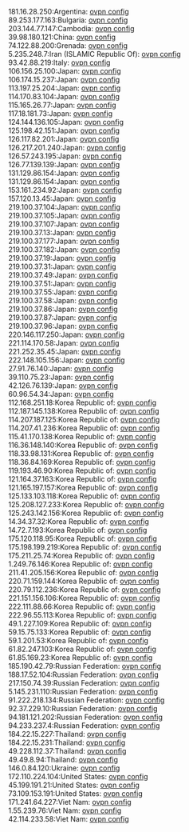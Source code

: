 181.16.28.250:Argentina: [ovpn config](vpn/181_16_28_250.ovpn)  
89.253.177.163:Bulgaria: [ovpn config](vpn/89_253_177_163.ovpn)  
203.144.77.147:Cambodia: [ovpn config](vpn/203_144_77_147.ovpn)  
39.98.180.121:China: [ovpn config](vpn/39_98_180_121.ovpn)  
74.122.88.200:Grenada: [ovpn config](vpn/74_122_88_200.ovpn)  
5.235.248.7:Iran (ISLAMIC Republic Of): [ovpn config](vpn/5_235_248_7.ovpn)  
93.42.88.219:Italy: [ovpn config](vpn/93_42_88_219.ovpn)  
106.156.25.100:Japan: [ovpn config](vpn/106_156_25_100.ovpn)  
106.174.15.237:Japan: [ovpn config](vpn/106_174_15_237.ovpn)  
113.197.25.204:Japan: [ovpn config](vpn/113_197_25_204.ovpn)  
114.170.83.104:Japan: [ovpn config](vpn/114_170_83_104.ovpn)  
115.165.26.77:Japan: [ovpn config](vpn/115_165_26_77.ovpn)  
117.18.181.73:Japan: [ovpn config](vpn/117_18_181_73.ovpn)  
124.144.136.105:Japan: [ovpn config](vpn/124_144_136_105.ovpn)  
125.198.42.151:Japan: [ovpn config](vpn/125_198_42_151.ovpn)  
126.117.82.201:Japan: [ovpn config](vpn/126_117_82_201.ovpn)  
126.217.201.240:Japan: [ovpn config](vpn/126_217_201_240.ovpn)  
126.57.243.195:Japan: [ovpn config](vpn/126_57_243_195.ovpn)  
126.77.139.139:Japan: [ovpn config](vpn/126_77_139_139.ovpn)  
131.129.86.154:Japan: [ovpn config](vpn/131_129_86_154.ovpn)  
131.129.86.154:Japan: [ovpn config](vpn/131_129_86_154.ovpn)  
153.161.234.92:Japan: [ovpn config](vpn/153_161_234_92.ovpn)  
157.120.13.45:Japan: [ovpn config](vpn/157_120_13_45.ovpn)  
219.100.37.104:Japan: [ovpn config](vpn/219_100_37_104.ovpn)  
219.100.37.105:Japan: [ovpn config](vpn/219_100_37_105.ovpn)  
219.100.37.107:Japan: [ovpn config](vpn/219_100_37_107.ovpn)  
219.100.37.13:Japan: [ovpn config](vpn/219_100_37_13.ovpn)  
219.100.37.177:Japan: [ovpn config](vpn/219_100_37_177.ovpn)  
219.100.37.182:Japan: [ovpn config](vpn/219_100_37_182.ovpn)  
219.100.37.19:Japan: [ovpn config](vpn/219_100_37_19.ovpn)  
219.100.37.31:Japan: [ovpn config](vpn/219_100_37_31.ovpn)  
219.100.37.49:Japan: [ovpn config](vpn/219_100_37_49.ovpn)  
219.100.37.51:Japan: [ovpn config](vpn/219_100_37_51.ovpn)  
219.100.37.55:Japan: [ovpn config](vpn/219_100_37_55.ovpn)  
219.100.37.58:Japan: [ovpn config](vpn/219_100_37_58.ovpn)  
219.100.37.86:Japan: [ovpn config](vpn/219_100_37_86.ovpn)  
219.100.37.87:Japan: [ovpn config](vpn/219_100_37_87.ovpn)  
219.100.37.96:Japan: [ovpn config](vpn/219_100_37_96.ovpn)  
220.146.117.250:Japan: [ovpn config](vpn/220_146_117_250.ovpn)  
221.114.170.58:Japan: [ovpn config](vpn/221_114_170_58.ovpn)  
221.252.35.45:Japan: [ovpn config](vpn/221_252_35_45.ovpn)  
222.148.105.156:Japan: [ovpn config](vpn/222_148_105_156.ovpn)  
27.91.76.140:Japan: [ovpn config](vpn/27_91_76_140.ovpn)  
39.110.75.23:Japan: [ovpn config](vpn/39_110_75_23.ovpn)  
42.126.76.139:Japan: [ovpn config](vpn/42_126_76_139.ovpn)  
60.96.54.34:Japan: [ovpn config](vpn/60_96_54_34.ovpn)  
112.168.251.18:Korea Republic of: [ovpn config](vpn/112_168_251_18.ovpn)  
112.187.145.138:Korea Republic of: [ovpn config](vpn/112_187_145_138.ovpn)  
114.207.187.125:Korea Republic of: [ovpn config](vpn/114_207_187_125.ovpn)  
114.207.41.236:Korea Republic of: [ovpn config](vpn/114_207_41_236.ovpn)  
115.41.170.138:Korea Republic of: [ovpn config](vpn/115_41_170_138.ovpn)  
116.36.148.140:Korea Republic of: [ovpn config](vpn/116_36_148_140.ovpn)  
118.33.98.131:Korea Republic of: [ovpn config](vpn/118_33_98_131.ovpn)  
118.36.84.169:Korea Republic of: [ovpn config](vpn/118_36_84_169.ovpn)  
119.193.46.90:Korea Republic of: [ovpn config](vpn/119_193_46_90.ovpn)  
121.164.37.163:Korea Republic of: [ovpn config](vpn/121_164_37_163.ovpn)  
121.165.197.157:Korea Republic of: [ovpn config](vpn/121_165_197_157.ovpn)  
125.133.103.118:Korea Republic of: [ovpn config](vpn/125_133_103_118.ovpn)  
125.208.127.233:Korea Republic of: [ovpn config](vpn/125_208_127_233.ovpn)  
125.243.142.156:Korea Republic of: [ovpn config](vpn/125_243_142_156.ovpn)  
14.34.37.32:Korea Republic of: [ovpn config](vpn/14_34_37_32.ovpn)  
14.72.7.193:Korea Republic of: [ovpn config](vpn/14_72_7_193.ovpn)  
175.120.118.95:Korea Republic of: [ovpn config](vpn/175_120_118_95.ovpn)  
175.198.199.219:Korea Republic of: [ovpn config](vpn/175_198_199_219.ovpn)  
175.211.25.74:Korea Republic of: [ovpn config](vpn/175_211_25_74.ovpn)  
1.249.76.146:Korea Republic of: [ovpn config](vpn/1_249_76_146.ovpn)  
211.41.205.156:Korea Republic of: [ovpn config](vpn/211_41_205_156.ovpn)  
220.71.159.144:Korea Republic of: [ovpn config](vpn/220_71_159_144.ovpn)  
220.79.112.236:Korea Republic of: [ovpn config](vpn/220_79_112_236.ovpn)  
221.151.156.106:Korea Republic of: [ovpn config](vpn/221_151_156_106.ovpn)  
222.111.88.66:Korea Republic of: [ovpn config](vpn/222_111_88_66.ovpn)  
222.96.55.113:Korea Republic of: [ovpn config](vpn/222_96_55_113.ovpn)  
49.1.227.109:Korea Republic of: [ovpn config](vpn/49_1_227_109.ovpn)  
59.15.75.133:Korea Republic of: [ovpn config](vpn/59_15_75_133.ovpn)  
59.1.201.53:Korea Republic of: [ovpn config](vpn/59_1_201_53.ovpn)  
61.82.247.103:Korea Republic of: [ovpn config](vpn/61_82_247_103.ovpn)  
61.85.169.23:Korea Republic of: [ovpn config](vpn/61_85_169_23.ovpn)  
185.190.42.79:Russian Federation: [ovpn config](vpn/185_190_42_79.ovpn)  
188.17.52.104:Russian Federation: [ovpn config](vpn/188_17_52_104.ovpn)  
217.150.74.39:Russian Federation: [ovpn config](vpn/217_150_74_39.ovpn)  
5.145.231.110:Russian Federation: [ovpn config](vpn/5_145_231_110.ovpn)  
91.222.218.134:Russian Federation: [ovpn config](vpn/91_222_218_134.ovpn)  
92.37.229.10:Russian Federation: [ovpn config](vpn/92_37_229_10.ovpn)  
94.181.121.202:Russian Federation: [ovpn config](vpn/94_181_121_202.ovpn)  
94.233.237.4:Russian Federation: [ovpn config](vpn/94_233_237_4.ovpn)  
184.22.15.227:Thailand: [ovpn config](vpn/184_22_15_227.ovpn)  
184.22.15.231:Thailand: [ovpn config](vpn/184_22_15_231.ovpn)  
49.228.112.37:Thailand: [ovpn config](vpn/49_228_112_37.ovpn)  
49.49.8.94:Thailand: [ovpn config](vpn/49_49_8_94.ovpn)  
146.0.84.120:Ukraine: [ovpn config](vpn/146_0_84_120.ovpn)  
172.110.224.104:United States: [ovpn config](vpn/172_110_224_104.ovpn)  
45.199.191.21:United States: [ovpn config](vpn/45_199_191_21.ovpn)  
73.109.153.191:United States: [ovpn config](vpn/73_109_153_191.ovpn)  
171.241.64.227:Viet Nam: [ovpn config](vpn/171_241_64_227.ovpn)  
1.55.239.76:Viet Nam: [ovpn config](vpn/1_55_239_76.ovpn)  
42.114.233.58:Viet Nam: [ovpn config](vpn/42_114_233_58.ovpn)  
